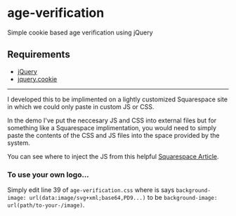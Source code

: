 age-verification
================

Simple cookie based age verification using jQuery

## Requirements

* [jQuery](http://jquery.com/)
* [jquery.cookie](https://github.com/carhartl/jquery-cookie)

***

I developed this to be implimented on a lightly customized Squarespace site in which we could only paste in custom JS or CSS.

In the demo I've put the neccesary JS and CSS into external files but for something like a Squarespace implimentation, you would need to simply paste the contents of the CSS and JS files into the space provided by the system.

You can see where to inject the JS from this helpful [Squarespace Article](https://support.squarespace.com/hc/en-us/articles/205815908).

### To use your own logo...

Simply edit line 39 of `age-verification.css` where is says `background-image: url(data:image/svg+xml;base64,PD9...)` to be `background-image: url(path/to-your-/image)`.
